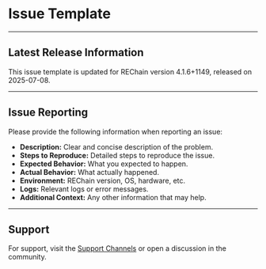 # Issue Template

---

## Latest Release Information

This issue template is updated for REChain version 4.1.6+1149, released on 2025-07-08.

---

## Issue Reporting

Please provide the following information when reporting an issue:

- **Description:** Clear and concise description of the problem.
- **Steps to Reproduce:** Detailed steps to reproduce the issue.
- **Expected Behavior:** What you expected to happen.
- **Actual Behavior:** What actually happened.
- **Environment:** REChain version, OS, hardware, etc.
- **Logs:** Relevant logs or error messages.
- **Additional Context:** Any other information that may help.

---

## Support

For support, visit the [Support Channels](./SUPPORT_CHANNELS.md) or open a discussion in the community.
